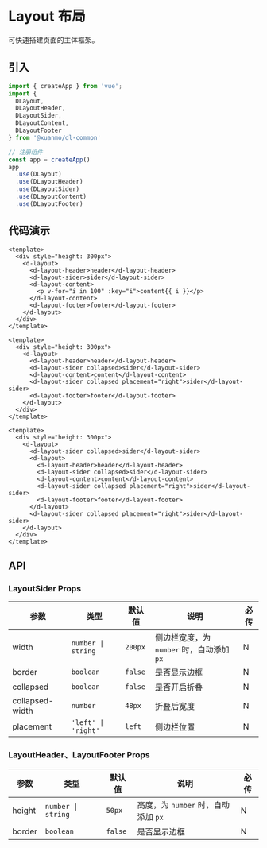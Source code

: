 # Layout 布局

可快速搭建页面的主体框架。

## 引入

```typescript
import { createApp } from 'vue';
import {
  DLayout,
  DLayoutHeader,
  DLayoutSider,
  DLayoutContent,
  DLayoutFooter
} from '@xuanmo/dl-common'

// 注册组件
const app = createApp()
app
  .use(DLayout)
  .use(DLayoutHeader)
  .use(DLayoutSider)
  .use(DLayoutContent)
  .use(DLayoutFooter)
```

## 代码演示

```vue title=基础用法
<template>
  <div style="height: 300px">
    <d-layout>
      <d-layout-header>header</d-layout-header>
      <d-layout-sider>sider</d-layout-sider>
      <d-layout-content>
        <p v-for="i in 100" :key="i">content{{ i }}</p>
      </d-layout-content>
      <d-layout-footer>footer</d-layout-footer>
    </d-layout>
  </div>
</template>
```

```vue title=侧边栏开启折叠
<template>
  <div style="height: 300px">
    <d-layout>
      <d-layout-header>header</d-layout-header>
      <d-layout-sider collapsed>sider</d-layout-sider>
      <d-layout-content>content</d-layout-content>
      <d-layout-sider collapsed placement="right">sider</d-layout-sider>
      <d-layout-footer>footer</d-layout-footer>
    </d-layout>
  </div>
</template>
```

```vue title=嵌套使用
<template>
  <div style="height: 300px">
    <d-layout>
      <d-layout-sider collapsed>sider</d-layout-sider>
      <d-layout>
        <d-layout-header>header</d-layout-header>
        <d-layout-sider collapsed>sider</d-layout-sider>
        <d-layout-content>content</d-layout-content>
        <d-layout-sider collapsed placement="right">sider</d-layout-sider>
        <d-layout-footer>footer</d-layout-footer>
      </d-layout>
      <d-layout-sider collapsed placement="right">sider</d-layout-sider>
    </d-layout>
  </div>
</template>
```

## API

### LayoutSider Props

|参数|类型|默认值|说明|必传|
|---|----|-----|---|----|
|width|`number \| string`|`200px`|侧边栏宽度，为 `number` 时，自动添加 `px`|N|
|border|`boolean`|`false`|是否显示边框|N|
|collapsed|`boolean`|`false`|是否开启折叠|N|
|collapsed-width|`number`|`48px`|折叠后宽度|N|
|placement|`'left' \| 'right'`|`left`|侧边栏位置|N|

### LayoutHeader、LayoutFooter Props

|参数|类型|默认值|说明|必传|
|---|----|-----|---|----|
|height|`number \| string`|`50px`|高度，为 `number` 时，自动添加 `px`|N|
|border|`boolean`|`false`|是否显示边框|N|
